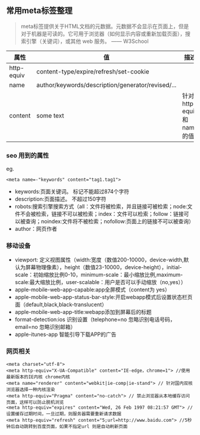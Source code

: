 ## 常用meta标签整理

> meta标签提供关于HTML文档的元数据。元数据不会显示在页面上，但是对于机器是可读的。它可用于浏览器（如何显示内容或重新加载页面），搜索引擎（关键词），或其他 web 服务。 —— W3School

属性 | 值 | 描述
--   | -- | --
http-equiv | content-type/expire/refresh/set-cookie |
name | author/keywords/description/generator/revised/... | 
content | some text | 针对http-equic 和 name的值 |

### seo 用到的属性
eg.
  ```
  <meta name=-"keywords" content="tag1.tag1">
  ```
  * keywords:页面关键词。 标记不能超过874个字符
  * description:页面描述。 不超过150字符
  * robots:搜索引擎搜索方式（all：文件将被检索，并且链接可被检索；node:文件不会被检索，链接不可以被检索；index：文件可以检索；follow：链接可以被查询；noindex:文件将不被检索；nofollow:页面上的链接不可以被查询）
  * author：网页作者
 
### 移动设备
  * viewport: 定义视图属性（width:宽度（数值200-10000，device-width,默认为屏幕物理像素），height（数值23-10000，device-height），initial-scale：初始缩放比例0-10，minimum-scale：最小缩放比例,maximum-scale:最大缩放比例，user-scalable：用户是否可以手动缩放（no,yes））
  * apple-mobile-web-app-capable:app全屏模式（content为 yes）
  * apple-mobile-web-app-status-bar-style:开启webapp模式后设置状态栏页面（default,black,black-translucent）
  * apple-mobile-web-app-title:webapp添加到屏幕后的标题
  * format-detection:ios 识别设置（telephone=no 忽略识别电话号码，email=no 忽略识别邮箱）
  * apple-itunes-app 智能引导下载APP的广告
  
### 网页相关
  ```(html)
  <meta charset="utf-8">
  <meta http-equiv="X-UA-Compatible" content="IE-edge，chrome=1"> //使用最新版本的IE内核 chrome内核
  <meta name="renderer" content="webkit|ie-comp|ie-stand"> // 针对国内双核浏览器选择一种内核渲染
  <meta http-equiv="Pragma" content="no-catch"> // 禁止浏览器从本地缓存访问页面，这样可以防止脱机浏览
  <meta http-equiv="expires" content="Wed, 26 Feb 1997 08:21:57 GMT"> //设置缓存过期时间，一旦过期，则服务器需要重新请求数据
  <meta http-equiv="refresh" content="5;url=http://www.baidu.com"> //5秒钟后自动跳转到百度页面，如果不指定url 则是自动刷新页面

  ```
